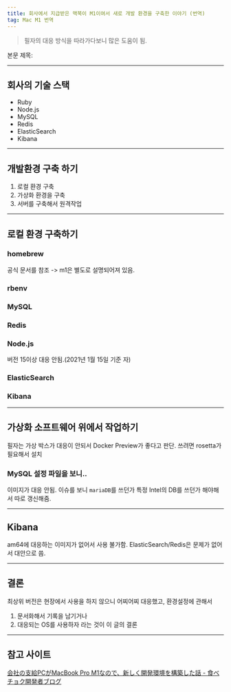 ```yaml
---
title: 회사에서 지급받은 맥북이 M1이여서 새로 개발 환경을 구축한 이야기 (번역)
tag: Mac M1 번역
---
```



> 필자의 대응 방식을 따라가다보니 많은 도움이 됨.  

본문 제목: 
- - - -
## 회사의 기술 스택
* Ruby
* Node.js
* MySQL
* Redis
* ElasticSearch
* Kibana

- - - -
## 개발환경 구축 하기

1. 로컬 환경 구축
2. 가상화 환경을 구축
3. 서버를 구축해서 원격작업

- - - -
## 로컬 환경 구축하기
### homebrew
공식 문서를 참조 -> m1은 별도로 설명되어져 있음.
### rbenv
### MySQL
### Redis
### Node.js
버전 15이상 대응 안됨.(2021년 1월 15일 기준 자)
### ElasticSearch
### Kibana

- - - -
## 가상화 소프트웨어 위에서 작업하기
필자는 가상 박스가 대응이 안되서 Docker Preview가 좋다고 판단.
쓰려면 rosetta가 필요해서 설치

### MySQL 설정 파일을 보니..
이미지가 대응 안됨.
이슈를 보니  `mariaDB`를 쓰던가 특정 Intel의 DB를 쓰던가 해야해서 따로 갱신해줌.

- - - -
## Kibana
am64에 대응하는 이미지가 없어서 사용 불가함.
ElasticSearch/Redis은 문제가 없어서 대안으로 씀.

- - - -
## 결론
최상위 버전은 현장에서 사용을 하지 않으니 어찌어찌 대응했고,  환경설정에 관해서
1. 문서화해서 기록을 남기거나
2. 대응되는 OS를 사용하자
라는 것이 이 글의 결론
- - - -
## 참고 사이트
[会社の支給PCがMacBook Pro M1なので、新しく開発環境を構築した話 - 食べチョク開発者ブログ](https://tech.tabechoku.com/entry/2021/01/15/150103)

